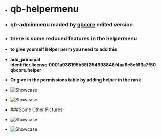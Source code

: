 - # qb-helpermenu
- ### qb-adminmenu maded by [qbcore](https://discord.gg/qbcore "qbcore") edited version
- ### there is some reduced features in the helpermenu 
- **to give yourself helper perm you need to add this**
- **add_principal identifier.license:0001a936195b55f254698846f4aa8c5cf66a7f50 qbcore.helper**
- **Or give in the permissions table by adding helper in the rank**
- ![Showcase](https://media.discordapp.net/attachments/970131826498748467/972851050375692328/Screenshot_2022-05-08_132101.png)

- ![Showcase](https://media.discordapp.net/attachments/970131826498748467/972851823738228766/unknown.png)
- ###Some Other Pictures
- ![Showcase](https://media.discordapp.net/attachments/970131826498748467/972853114996686948/unknown_1.jpg)

- ![Showcase](https://media.discordapp.net/attachments/970131826498748467/972853920525348864/unknown_2.jpg)
